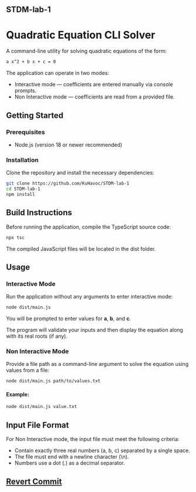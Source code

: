 ## STDM-lab-1

# Quadratic Equation CLI Solver
A command-line utility for solving quadratic equations of the form:
```bash
a x^2 + b x + c = 0
```

The application can operate in two modes:
- Interactive mode — coefficients are entered manually via console prompts.
- Non Interactive mode — coefficients are read from a provided file.

## Getting Started
### Prerequisites
- Node.js (version 18 or newer recommended)

### Installation
Clone the repository and install the necessary dependencies:
```bash
git clone https://github.com/KuHavoc/STDM-lab-1
cd STDM-lab-1
npm install
```

## Build Instructions
Before running the application, compile the TypeScript source code:
```bash
npx tsc
```
The compiled JavaScript files will be located in the dist folder.

## Usage
### Interactive Mode
Run the application without any arguments to enter interactive mode:
```bash
node dist/main.js
```
You will be prompted to enter values for <b>a</b>, <b>b</b>, and <b>c</b>.

The program will validate your inputs and then display the equation along with its real roots (if any).

### Non Interactive Mode
Provide a file path as a command-line argument to solve the equation using values from a file:
```bash
node dist/main.js path/to/values.txt
```
#### Example:
```bash
node dist/main.js value.txt
```

## Input File Format
For Non Interactive mode, the input file must meet the following criteria:
- Contain exactly three real numbers (a, b, c) separated by a single space.
- The file must end with a newline character (\n).
- Numbers use a dot (.) as a decimal separator.

## [Revert Commit](https://github.com/KuHavoc/STDM-lab-1/commit/0cc4c43b1a6740f0c6bff23701b9fafd3faea9d1)